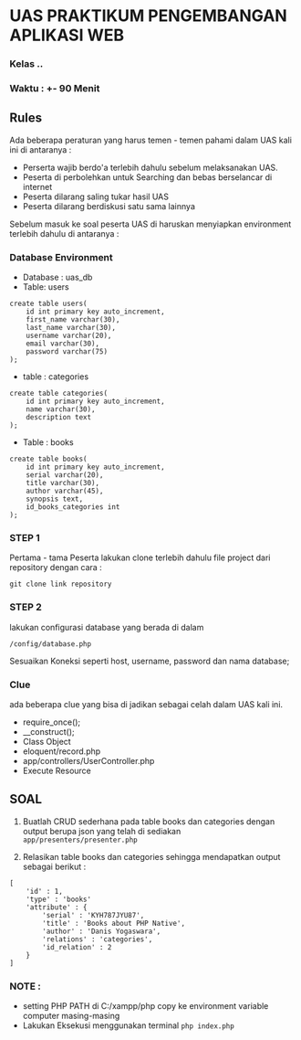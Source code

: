 # UAS PRAKTIKUM PENGEMBANGAN APLIKASI WEB
### Kelas ..
### Waktu : +- 90 Menit
## Rules
Ada beberapa peraturan yang harus temen - temen pahami dalam UAS kali ini di antaranya :

- Perserta wajib berdo'a terlebih dahulu sebelum melaksanakan UAS.
- Peserta di perbolehkan untuk Searching dan bebas berselancar di internet
- Peserta dilarang saling tukar hasil UAS
- Peserta dilarang berdiskusi satu sama lainnya

Sebelum masuk ke soal peserta UAS di haruskan menyiapkan environment terlebih dahulu di antaranya :

### Database Environment
- Database : uas_db
- Table: users
```
create table users(
    id int primary key auto_increment,
    first_name varchar(30),
    last_name varchar(30),
    username varchar(20),
    email varchar(30),
    password varchar(75)
);
```
- table : categories
```
create table categories(
    id int primary key auto_increment,
    name varchar(30),
    description text
);
```
- Table : books
```
create table books(
    id int primary key auto_increment,
    serial varchar(20),
    title varchar(30),
    author varchar(45),
    synopsis text,
    id_books_categories int
);
```

### STEP 1
Pertama - tama Peserta lakukan clone terlebih dahulu file project dari repository dengan cara :
```
git clone link repository
```
### STEP 2
lakukan configurasi database yang berada di dalam
```
/config/database.php
```
Sesuaikan Koneksi seperti host, username, password dan nama database;

### Clue
ada beberapa clue yang bisa di jadikan sebagai celah dalam UAS kali ini.
- require_once();
- __construct();
- Class Object
- eloquent/record.php
- app/controllers/UserController.php
- Execute Resource

## SOAL
1. Buatlah CRUD sederhana pada table books dan categories dengan output berupa json yang telah di sediakan `app/presenters/presenter.php`

2. Relasikan table books dan categories sehingga mendapatkan output sebagai berikut :
```
[
    'id' : 1,
    'type' : 'books'
    'attribute' : {
        'serial' : 'KYH787JYU87',
        'title' : 'Books about PHP Native',
        'author' : 'Danis Yogaswara',
        'relations' : 'categories',
        'id_relation' : 2
    }
]
```
### NOTE :
- setting PHP PATH di C:/xampp/php copy ke environment variable computer masing-masing
- Lakukan Eksekusi menggunakan terminal `php index.php`
